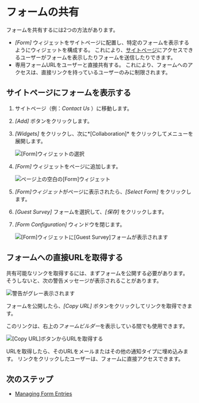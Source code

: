 # フォームの共有

フォームを共有するには2つの方法があります。

  - *[Form]* ウィジェットをサイトページに配置し、特定のフォームを表示するようにウィジェットを構成する。 これにより、[サイトページ](../../../site-building/creating-pages/understanding-pages/understanding-pages.md)にアクセスできるユーザーがフォームを表示したりフォームを送信したりできます。
  - 専用フォームURLをユーザーと直接共有する。 これにより、フォームへのアクセスは、直接リンクを持っているユーザーのみに制限されます。

## サイトページにフォームを表示する

1.  サイトページ（例：*Contact Us* ）に移動します。

2.  *[Add]* ボタンをクリックします。

3.  *[Widgets]* をクリックし、次に*[Collaboration]* をクリックしてメニューを展開します。

    ![[Form]ウィジェットの選択](./sharing-forms/images/04.png)

4.  *[Form]* ウィジェットをページに追加します。

    ![ページ上の空白の[Form]ウィジェット](./sharing-forms/images/01.png)

5.  *[Form]ウィジェット*がページに表示されたら、*[Select Form]* をクリックします。

6.  *[Guest Survey]* フォームを選択して、*[保存]* をクリックします。

7.  *[Form Configuration]* ウィンドウを閉じます。

    ![[Form]ウィジェットに[Guest Survey]フォームが表示されます](./sharing-forms/images/05.png)

## フォームへの直接URLを取得する

共有可能なリンクを取得するには、まずフォームを公開する必要があります。 そうしないと、次の警告メッセージが表示されることがあります。

![警告がグレー表示されます](./sharing-forms/images/07.png)

フォームを公開したら、*[Copy URL]* ボタンをクリックしてリンクを取得できます。

このリンクは、右上の*フォームビルダー*を表示している間でも使用できます。

![[Copy URL]ボタンからURLを取得する](./sharing-forms/images/03.png)

URLを取得したら、そのURLをメールまたはその他の通知タイプに埋め込みます。 リンクをクリックしたユーザーは、フォームに直接アクセスできます。

## 次のステップ

  - [Managing Form Entries](./managing-form-entries.md)
